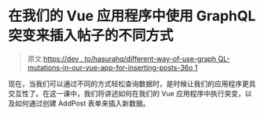 # 在我们的 Vue 应用程序中使用 GraphQL 突变来插入帖子的不同方式

> 原文:[https://dev . to/hasurahq/different-way-of-use-graph QL-mutations-in-our-vue-app-for-inserting-posts-36o 1](https://dev.to/hasurahq/different-ways-of-using-graphql-mutations-in-our-vue-app-for-inserting-posts-36o1)

现在，当我们可以通过不同的方式轻松查询数据时，是时候让我们的应用程序更具交互性了。在这一课中，我们将讲述如何在我们的 Vue 应用程序中执行突变，以及如何通过创建 AddPost 表单来插入新数据。